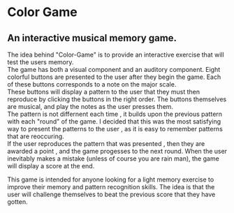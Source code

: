 # Color Game
## An interactive musical memory game.

The idea behind "Color-Game" is to provide an interactive exercise that will test the users memory.  
The game has both a visual component and an auditory component.
Eight colorful buttons are presented to the user after they begin the game. Each of these buttons corresponds to a note on the major scale.  
These buttons will display a pattern to the user that they must then reproduce by clicking the buttons in the right order.
The buttons themselves are musical, and play the notes as the user presses them.   
The pattern is not differnent each time , it builds upon the previous pattern with each "round" of the game. I decided that this was the most satisfying way  to present the patterns to the user , as it is easy to remember patterns that are reoccuring.  
If the user reproduces the pattern that was presented , then they are awarded a point , and the game progesses to the next round. 
When the user inevitably makes a mistake (unless of course you are rain man), the game will display a score at the end.  

This game is intended for anyone looking for a light memory exercise to improve their memory and pattern recognition skills. The idea is that the user will challenge themselves to beat the previous score that they have gotten.
